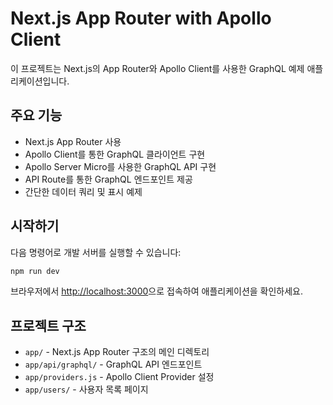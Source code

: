# Next.js App Router with Apollo Client

이 프로젝트는 Next.js의 App Router와 Apollo Client를 사용한 GraphQL 예제 애플리케이션입니다.

## 주요 기능

- Next.js App Router 사용
- Apollo Client를 통한 GraphQL 클라이언트 구현
- Apollo Server Micro를 사용한 GraphQL API 구현
- API Route를 통한 GraphQL 엔드포인트 제공
- 간단한 데이터 쿼리 및 표시 예제

## 시작하기

다음 명령어로 개발 서버를 실행할 수 있습니다:

```bash
npm run dev
```

브라우저에서 [http://localhost:3000](http://localhost:3000)으로 접속하여 애플리케이션을 확인하세요.

## 프로젝트 구조

- `app/` - Next.js App Router 구조의 메인 디렉토리
- `app/api/graphql/` - GraphQL API 엔드포인트
- `app/providers.js` - Apollo Client Provider 설정
- `app/users/` - 사용자 목록 페이지
